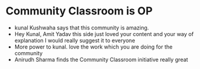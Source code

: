 # Community Classroom is OP
- kunal Kushwaha says that this community is amazing.
- Hey Kunal, Amit Yadav this side just loved your content and your way of explanation I would really suggest it to everyone  
- More power to kunal. love the work which you are doing for the community
- Anirudh Sharma finds the Community Classroom initiative really great
